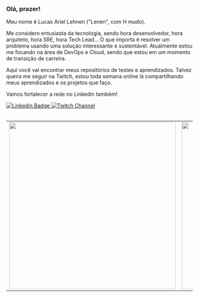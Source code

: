 ### Olá, prazer! 

Meu nome é Lucas Ariel Lehnen ("Lenen", com H mudo). 

Me considero entusiasta da tecnologia, sendo hora desenvolvedor, hora arquiteto, hora SRE, hora Tech Lead... O que importa é resolver um problema usando uma solução interessante e sustentável. 
Atualmente estou me focando na área de DevOps e Cloud, sendo que estou em um momento de transição de carreira.

Aqui você vai encontrar meus repositórios de testes e aprendizados. 
Talvez queira me seguir na Twitch, estou toda semana online lá compartilhando meus aprendizados e os projetos que faço.

Vamos fortalecer a rede no Linkedin também!

<a target="_blank" href="https://www.linkedin.com/in/lucas-lehnen/">
<img src="https://img.shields.io/badge/LinkedIn-0077B5?style=for-the-badge&logo=linkedin&logoColor=white" alt="Linkedin Badge">
</a>
<a target="_blank" href="https://www.twitch.tv/lucas_lehnen">
<img src="https://img.shields.io/badge/Twitch-6441a5?style=for-the-badge&logo=twitch&logoColor=white" alt="Twitch Channel">
</a>

<br>
<br>

<table>
    <tr>
        <td>
        <img width="450px" src="https://github-readme-stats.vercel.app/api/top-langs/?username=lucaslehnen&hide=html&layout=compact&title_color=fff&icon_color=fff&text_color=FFF&bg_color=151515&locale=pt-br" />
        </td>
        <td>
        <img width="450px" src="https://github-readme-stats.vercel.app/api/?username=lucaslehnen&show_icons=true&title_color=2AF&icon_color=fff&text_color=FFF&bg_color=151515&locale=pt-br"/>
        </td>
    </tr>   
</table>



